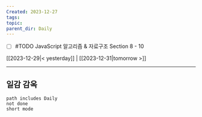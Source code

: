 ```yaml
---
Created: 2023-12-27
tags: 
topic: 
parent_dir: Daily
---
```


- [ ] #TODO JavaScript 알고리즘 & 자료구조 Section 8 - 10
  
  
[[2023-12-29|< yesterday]] | [[2023-12-31|tomorrow >]]  
  
---  
## 일감 감옥  
```tasks  
path includes Daily  
not done  
short mode  
```